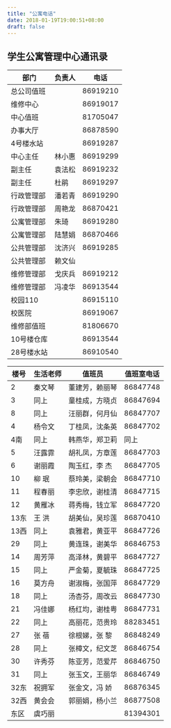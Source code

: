 ```yaml
---
title: "公寓电话"
date: 2018-01-19T19:00:51+08:00
draft: false
---
```


## 学生公寓管理中心通讯录

部门| 负责人|电话
----|-------|-------
总公司值班| |86919210
维修中心| |86919017
中心值班| |81705047
办事大厅| |86878590
4号楼水站| |86919287
中心主任|林小惠|86919299
副主任|袁法松|86919232
副主任|杜鹃|86919297
行政管理部|潘若青|86919290
行政管理部|周艳龙|86870421
公寓管理部|朱琦|86919280
公寓管理部|陆慧娟|86870466
公共管理部|沈济兴|86919285
公共管理部|赖文仙| 
维修管理部|戈庆兵|86919212
维修管理部|冯凌华|86913544
校园110| |86915110
校医院| |86919067
维修部值班| |81806670
10号楼仓库| |86913544
28号楼水站| |86910540


楼号|生活老师| 值班员       | 值班室电话
---|--------|-------------|----------
2  | 秦文琴 | 董建芳，赖丽琴| 86847748
3  | 同上   | 童桂成，方晓贞| 86847694
8  | 同上   | 汪丽群，何月仙| 86847707
4  | 杨令文 |丁桂凤，沈条英 | 86847702
4南| 同上   |韩燕华，郑卫莉 | 同上
5  | 汪露霏 |胡礼凤，方章莲 | 86847703
6  | 谢丽霞 |陶玉红，李 杰  | 86847705
10 | 柳 珉  |蔡玲美，梁朝会 | 86847710
11 | 程春丽 |李忠欣，谢桂清 | 86847715
12 | 黄雁冰 |蒋秀梅，钱立军 | 86847720
13东| 王 洪 |胡美仙，吴珍莲 | 86870410
13西| 同上  |袁雅君，黄亚平 | 86847726
29  | 同上  |黄连珠，谢美华 | 86846753
14 | 周芳萍 |高泽林，黄碧平 | 86847727
15 | 同上   |严金菊，夏毓珠 | 86847725
16 | 莫方舟 |谢淑梅，张国萍 | 86847729
18 | 同上   |汤杏芬，周改云 | 86847730
21 | 冯佳娜 |杨红均，谢桂粤 | 86847731
22 | 同上   |高丽花，范贵玲 | 88283451
27 | 张 蓓  |徐根娣，张 黎  | 86848249
28 | 同上   |张樟文，纪文芝 | 86846754
30 |许秀芬  |陈亚芳，范爱芹 | 86846750
31 |同上    |张玉文，王丽华 | 86846749
32东| 祝拥军|张金文，冯 娇  | 86876345
32西| 黄会会|郭丽娟，杨小兰 | 86877508
东区| 虞巧丽 |             | 81394301